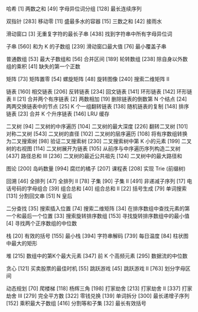 哈希
[1] 两数之和
[49] 字母异位词分组
[128] 最长连续序列

双指针
[283] 移动零
[11] 盛最多水的容器
[15] 三数之和
[42] 接雨水

滑动窗口
[3] 无重复字符的最长子串
[438] 找到字符串中所有字母异位词

子串
[560] 和为 K 的子数组
[239] 滑动窗口最大值
[76] 最小覆盖子串

普通数组
[53] 最大子数组和
[56] 合并区间
[189] 轮转数组
[238] 除自身以外数组的乘积
[41] 缺失的第一个正数

矩阵
[73] 矩阵置零
[54] 螺旋矩阵
[48] 旋转图像
[240] 搜索二维矩阵 II

链表
[160] 相交链表
[206] 反转链表
[234] 回文链表
[141] 环形链表
[142] 环形链表 II
[21] 合并两个有序链表
[2] 两数相加
[19] 删除链表的倒数第 N 个结点
[24] 两两交换链表中的节点
[25] K 个一组翻转链表
[138] 随机链表的复制
[148] 排序链表
[23] 合并 K 个升序链表
[146] LRU 缓存

二叉树
[94] 二叉树的中序遍历
[104] 二叉树的最大深度
[226] 翻转二叉树
[101] 对称二叉树
[543] 二叉树的直径
[102] 二叉树的层序遍历
[108] 将有序数组转换为二叉搜索树
[98] 验证二叉搜索树
[230] 二叉搜索树中第 K 小的元素
[199] 二叉树的右视图
[114] 二叉树展开为链表
[105] 从前序与中序遍历序列构造二叉树
[437] 路径总和 III
[236] 二叉树的最近公共祖先
[124] 二叉树中的最大路径和

图论
[200] 岛屿数量
[994] 腐烂的橘子
[207] 课程表
[208] 实现 Trie (前缀树)

回溯
[46] 全排列
[47] 全排列 II
[78] 子集
[90] 子集 II
[491] 非递减子序列
[17] 电话号码的字母组合
[39] 组合总和
[40] 组合总和 II
[22] 括号生成
[79] 单词搜索
[131] 分割回文串
[51] N 皇后

二分查找
[35] 搜索插入位置
[74] 搜索二维矩阵
[34] 在排序数组中查找元素的第一个和最后一个位置
[33] 搜索旋转排序数组
[153] 寻找旋转排序数组中的最小值
[4] 寻找两个正序数组的中位数

栈
[20] 有效的括号
[155] 最小栈
[394] 字符串解码
[739] 每日温度
[84] 柱状图中最大的矩形

堆
[215] 数组中的第K个最大元素
[347] 前 K 个高频元素
[295] 数据流的中位数

贪心
[121] 买卖股票的最佳时机
[55] 跳跃游戏
[45] 跳跃游戏 II
[763] 划分字母区间

动态规划
[70] 爬楼梯
[118] 杨辉三角
[198] 打家劫舍
[213] 打家劫舍 II
[337] 打家劫舍 III
[279] 完全平方数
[322] 零钱兑换
[139] 单词拆分
[300] 最长递增子序列
[152] 乘积最大子数组
[416] 分割等和子集
[32] 最长有效括号